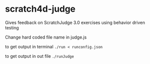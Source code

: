 # scratch4d-judge
Gives feedback on ScratchJudge 3.0 exercises using behavior driven testing

Change hard coded file name in judge.js

to get output in terminal
```./run < runconfig.json ```

to get output in out file
```./runJudge```
